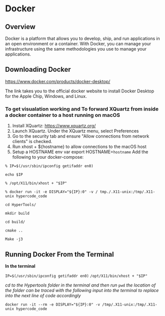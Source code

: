 # Docker
## Overview
Docker is a platform that allows you to develop, ship, and run applications in an open environment or a container. With Docker, you can manage your infrastructure using the same methodologies you use to manage your applications.

## Downloading Docker
https://www.docker.com/products/docker-desktop/

The link takes you to the official docker website to install Docker Desktop for the Apple Chip, Windows, and Linux.

### To get visualation working and To forward XQuartz from inside a docker container to a host running on macOS

1. Install XQuartz: https://www.xquartz.org/
2. Launch XQuartz. Under the XQuartz menu, select Preferences
3. Go to the security tab and ensure "Allow connections from network clients" is checked.
4. Run xhost + ${hostname} to allow connections to the macOS host 
5. Setup a HOSTNAME env var export HOSTNAME=`hostname`
Add the following to your docker-compose:

`% IP=$(/usr/sbin/ipconfig getifaddr en0)`

`echo $IP`

`% /opt/X11/bin/xhost + "$IP"`


`% docker run -it -e DISPLAY="${IP}:0" -v / tmp./.X11-unix:/tmp/.X11-unix hypercode_code`

`cd HyperTools/`

`mkdir build`

`cd build/`

`cmake ..`

`Make -j3`

## Running Docker From the Terminal
**In the terminal**

`IP=$(/usr/sbin/ipconfig getifaddr en0)`
`/opt/X11/bin/xhost + "$IP"`

*cd to the Hypertools folder in the terminal and then run*
`pwd`
*the location of the folder can be traced with the following input into the terminal to replace into the next line of code accordingly*

`docker run -it --rm -e DISPLAY="${IP}:0" -v /tmp/.X11-unix:/tmp/.X11-unix hypercode_code`









